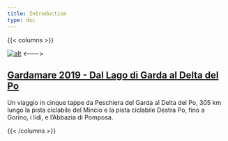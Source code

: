 ```yaml
---
title: Introduction
type: doc
---
```





{{< columns >}}

[![alt](/docs/2019-Gardamare/Gardamare-Tappa_4/04-1024x768.jpg)](docs/2019-gardamare)
<--->
## [Gardamare 2019 - Dal Lago di Garda al Delta del Po](docs/2019-gardamare)

Un viaggio in cinque tappe da Peschiera del Garda al Delta del Po, 305 km lungo la pista ciclabile del Mincio e la pista ciclabile Destra Po, fino a Gorino, i lidi, e l’Abbazia di Pomposa.

{{< /columns >}}





